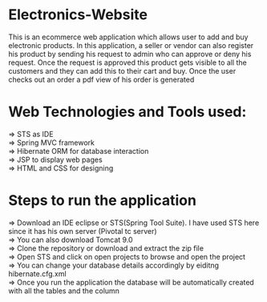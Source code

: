 # Electronics-Website<br>
This is an ecommerce web application which allows user to add and buy electronic products. In this application, a seller or vendor can also register his product by sending his request to admin who can approve or deny his request. Once the request is approved this product gets visible to all the customers and they can add this to their cart and buy. Once the user checks out an order a pdf view of his order is generated

# Web Technologies and Tools used:<br>
=> STS as IDE <br>
=> Spring MVC framework <br>
=> Hibernate ORM for database interaction<br>
=> JSP to display web pages<br>
=> HTML and CSS for designing<br>

# Steps to run the application
=> Download an IDE eclipse or STS(Spring Tool Suite). I have used STS here since it has his own server (Pivotal tc server)<br>
=> You can also download Tomcat 9.0<br>
=> Clone the repository or download and extract the zip file<br>
=> Open STS and click on open projects to browse and open the project <br>
=> You can change your database details accordingly by eiditng hibernate.cfg.xml<br>
=> Once you run the application the database will be automatically created with all the tables and the column<br>

